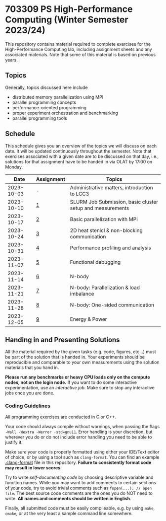 # 703309 PS High-Performance Computing (Winter Semester 2023/24)

This repository contains material required to complete exercises for the
High-Performance Computing lab, including assignment sheets and any associated
materials. Note that some of this material is based on previous years.

## Topics

Generally, topics discussed here include

- distributed memory parallelization using MPI
- parallel programming concepts
- performance-oriented programming
- proper experiment orchestration and benchmarking
- parallel programming tools

## Schedule

This schedule gives you an overview of the topics we will discuss on each date.
It will be updated continuously throughout the semester. Note that exercises
associated with a given date are to be discussed on that day, i.e., solutions
for that assignment have to be handed in via OLAT by 17:00 on Monday.

| Date       | Assignment | Topics                                                      |
| ---------- | ---------- | ----------------------------------------------------------- |
| 2023-10-03 | -          | Administrative matters, introduction to LCC3                |
| 2023-10-10 | [1](01)    | SLURM Job Submission, basic cluster setup and measurements  |
| 2023-10-17 | [2](02)    | Basic parallelization with MPI                              |
| 2023-10-24 | [3](03)    | 2D heat stenicl & non-blocking communication                |
| 2023-10-31 | [4](04)    | Performance profiling and analysis                          |
| 2023-11-07 | [5](05)    | Functional debugging                                        |
| 2023-11-14 | [6](06)    | N-body                                                      |
| 2023-11-21 | [7](07)    | N-body: Parallelization & load imbalance                    |
| 2023-11-28 | [8](08)    | N-body: One-sided communication                             |
| 2023-12-05 | [9](09)    | Energy & Power                                              |

## Handing in and Presenting Solutions

All the material required by the given tasks (e.g. code, figures, etc...) must be 
part of the solution that is handed in. Your experiments should be reproducible and 
comparable to your own measurements using the solution materials that you hand in.

**Please run any benchmarks or heavy CPU loads only on the compute nodes, not on the login node.**
If you want to do some interactive experimentation, use an *interactive job*. Make 
sure to stop any interactive jobs once you are done.


### Coding Guidelines

All programming exercises are conducted in C or C++.

Your code should always compile without warnings, when passing the flags 
`-Wall -Wextra -Werror -std=gnu11`. Error handling is your discretion, but 
wherever you do or do not include error handling you need to be able to justify 
it.

Make sure your code is properly formatted using either your IDE/Text editor of
choice, or by using a tool such as `clang-format`. You can find an example
[.clang-format](../.clang-format) file in this repository. **Failure to
consistently format code may result in lower scores.**

Try to write _self-documenting code_ by choosing descriptive variable and
function names. While you may want to add comments to certain sections of your
code, try to avoid trivial comments such as `fopen(...); // open file`. The best
source code comments are the ones you do NOT need to write. **All names and
comments should be written in English**.

Finally, all submitted code must be easily compileable, e.g. by using `make`,
`cmake`, or at the very least a sample command line somewhere.